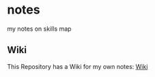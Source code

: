 # notes
my notes on skills map


## Wiki
This Repository has a Wiki for my own notes: [Wiki](https://github.com/dlavric/notes.wiki.git)
